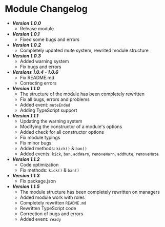 # Module Changelog
* ***Version 1.0.0***
  * Release module
* ***Version 1.0.1***
  * Fixed some bugs and errors
* ***Version 1.0.2***
  * Completely updated mute system, rewrited module structure
* ***Version 1.0.3***
  * Added warning system
  * Fix bugs and errors
* ***Versions 1.0.4 - 1.0.6***
  * Fix README.md
  * Correcting errors
* ***Version 1.1.0***
  * The structure of the module has been completely rewritten
  * Fix all bugs, errors and problems
  * Added event: `muteEnded`
  * Adding TypeScript support
* ***Version 1.1.1***
  * Updating the warning system
  * Modifying the constructor of a module's options
  * Added check for all constructor options
  * Fix module typings
  * Fix minor bugs
  * Added methods: `kick()` & `ban()`
  * Added events: `kick`, `ban`, `addWarn`, `removeWarn`, `addMute`, `removeMute`
* ***Version 1.1.2***
  * Code optimization
  * Fix methods: `kick()` & `ban()`
* ***Version 1.1.3*** 
  * Fix package.json
* ***Version 1.1.5***
  * The module structure has been completely rewritten on managers
  * Added module work with roles
  * Completely rewritten `README.md`
  * Rewritten TypeScript code
  * Correction of bugs and errors
  * Added event: `ready`